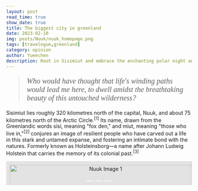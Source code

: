 ```yaml
---
layout: post
read_time: true
show_date: true
title: The biggest city in greenland
date: 2023-02-10
img: posts/Nuuk/nuuk_homepage.png
tags: [travelogue,greenland]
category: opinion
author: Yueechen
description: Root in Sisimiut and embrace the enchanting polar night and day, bask in the ethereal glow of the northern lights.
---
```

<blockquote style="font-family: 'Times New Roman', Times, serif; font-style: italic; font-size: 20px;">
Who would have thought that life's winding paths would lead me here, to dwell amidst the breathtaking beauty of this untouched wilderness?
</blockquote>

<p>Sisimiut lies roughly 320 kilometres north of the capital, Nuuk, and about 75 kilometres north of the Arctic Circle.<sup><a href="https://archive.org/details/greenlandarcticl0000etai/page/8/mode/2up" style="text-decoration: none;">[1]</a></sup> Its name, drawn from the Greenlandic words sisi, meaning "fox den," and miut, meaning "those who live in,"<sup><a href="https://ordbog.gl/2018-kal-eng/#e14271" style="text-decoration: none;">[2]</a></sup> conjures an image of resilient people who have carved out a life in this stark and untamed expanse, and fostering an intimate bond with the natures. Formerly known as Holsteinsborg—a name after Johann Ludwig Holstein that carries the memory of its colonial past.<sup><a href="https://da.wikipedia.org/wiki/Sisimiut" style="text-decoration: none;">[3]</a></sup></p>

<div style="text-align: center;">
  <div class="carousel" style="position: relative; width: 100%; margin: 0 auto; overflow: hidden;">
    <div class="carousel-inner" style="display: flex; transition: transform 0.5s ease;">
      <!-- 图片 1 -->
      <div class="carousel-item" style="min-width: 100%; box-sizing: border-box;">
        <div class="image-container" style="display: block; width: 100%; padding: 10px; background-color: rgba(0, 0, 0, 0.1); box-shadow: 0 0 10px rgba(0, 0, 0, 0.1); margin: 0 auto;">
          <img src="./assets/img/posts/Nuuk/nuuk2.png" alt="Nuuk Image 1" style="display: block; width: 100%; height: 100%; object-fit: cover;" />
          <p style="text-align: center; margin: 10px 0 0 0;"><small>Nuuk Image 1 Description</small></p>
        </div>
      </div>
      <!-- 图片 2 -->
      <div class="carousel-item" style="min-width: 100%; box-sizing: border-box;">
        <div class="image-container" style="display: block; width: 100%; padding: 10px; background-color: rgba(0, 0, 0, 0.1); box-shadow: 0 0 10px rgba(0, 0, 0, 0.1); margin: 0 auto;">
          <img src="./assets/img/posts/Nuuk/nuuk4.png" alt="Nuuk Image 2" style="display: block; width: 100%; height: 100%; object-fit: cover;" />
          <p style="text-align: center; margin: 10px 0 0 0;"><small>Nuuk Image 2 Description</small></p>
        </div>
      </div>
      <!-- 图片 3 -->
      <div class="carousel-item" style="min-width: 100%; box-sizing: border-box;">
        <div class="image-container" style="display: block; width: 100%; padding: 10px; background-color: rgba(0, 0, 0, 0.1); box-shadow: 0 0 10px rgba(0, 0, 0, 0.1); margin: 0 auto;">
          <img src="./assets/img/posts/Nuuk/nuuk5.png" alt="Nuuk Image 3" style="display: block; width: 100%; height: 100%; object-fit: cover;" />
          <p style="text-align: center; margin: 10px 0 0 0;"><small>Nuuk Image 3 Description</small></p>
        </div>
      </div>
    </div>
    <!-- 指示器 -->
    <div class="carousel-indicators" style="position: absolute; bottom: 10px; left: 50%; transform: translateX(-50%); display: flex; gap: 5px; z-index: 10;">
      <span class="indicator" data-index="0" style="width: 20px; height: 3px; background-color: rgba(255, 255, 255, 0.5); cursor: pointer;"></span>
      <span class="indicator" data-index="1" style="width: 20px; height: 3px; background-color: rgba(255, 255, 255, 0.5); cursor: pointer;"></span>
      <span class="indicator" data-index="2" style="width: 20px; height: 3px; background-color: rgba(255, 255, 255, 0.5); cursor: pointer;"></span>
    </div>
  </div>
</div>

<!-- 禁止长按图片触发下载菜单 -->
<script>
  document.addEventListener('contextmenu', function (e) {
    if (e.target.tagName === 'IMG') {
      e.preventDefault(); // 禁止长按菜单
    }
  });
</script>

<!-- 禁止用户在页面中选择文本 -->
<style>
  body {
    -webkit-user-select: none; /* 禁止 Safari 和 iOS 选择 */
    user-select: none;         /* 禁止现代浏览器选择 */
  }
</style>

<script>
  let currentIndex = 0;
  const carouselInner = document.querySelector('.carousel-inner');
  const indicators = document.querySelectorAll('.indicator');
  const carouselItems = document.querySelectorAll('.carousel-item');
  const imageContainers = document.querySelectorAll('.image-container');

  // 动态调整图片容器大小
  function adjustImageSize() {
    let maxHeight = 0;

    // 找到所有图片容器中的最大高度
    imageContainers.forEach(container => {
      if (container.clientHeight > maxHeight) {
        maxHeight = container.clientHeight;
      }
    });

    // 将所有图片容器的高度设置为最大高度
    imageContainers.forEach(container => {
      container.style.height = `${maxHeight}px`;
    });
  }

  // 显示指定索引的图片
  function showSlide(index) {
    const totalItems = carouselItems.length;
    if (index >= totalItems) currentIndex = 0;
    if (index < 0) currentIndex = totalItems - 1;
    carouselInner.style.transform = `translateX(-${currentIndex * 100}%)`;
    updateIndicators();
  }

  // 更新指示器状态
  function updateIndicators() {
    indicators.forEach((indicator, i) => {
      if (i === currentIndex) {
        indicator.style.backgroundColor = 'rgba(255, 255, 255, 1)'; // 激活状态
      } else {
        indicator.style.backgroundColor = 'rgba(255, 255, 255, 0.5)'; // 默认状态
      }
    });
  }

  // 下一张
  function nextSlide() {
    currentIndex++;
    showSlide(currentIndex);
  }

  // 上一张
  function prevSlide() {
    currentIndex--;
    showSlide(currentIndex);
  }

  // 点击指示器跳转
  indicators.forEach((indicator) => {
    indicator.addEventListener('click', () => {
      currentIndex = parseInt(indicator.getAttribute('data-index'));
      showSlide(currentIndex);
    });
  });

  // 初始化
  adjustImageSize(); // 动态调整图片大小
  updateIndicators();

  // 监听窗口大小变化
  window.addEventListener('resize', adjustImageSize);

  // 触摸滑动功能
  let startX = 0;
  let isDragging = false;

  carouselInner.addEventListener('touchstart', (e) => {
    startX = e.touches[0].clientX; // 记录触摸起始位置
    isDragging = true;
  });

  carouselInner.addEventListener('touchmove', (e) => {
    if (!isDragging) return;
    const currentX = e.touches[0].clientX; // 获取当前触摸位置
    const diffX = startX - currentX; // 计算滑动距离

    // 如果滑动距离超过 50px，切换图片
    if (Math.abs(diffX) > 50) {
      if (diffX > 0) {
        nextSlide(); // 向右滑动，切换到下一张
      } else {
        prevSlide(); // 向左滑动，切换到上一张
      }
      isDragging = false; // 结束拖动
    }
  });

  carouselInner.addEventListener('touchend', () => {
    isDragging = false; // 结束拖动
  });

<!-- 仅在图片上禁用右键菜单 -->
<script>
  document.querySelectorAll('img').forEach(img => {
    img.addEventListener('contextmenu', function (e) {
      e.preventDefault(); // 阻止默认右键菜单
    });
  });
</script>
